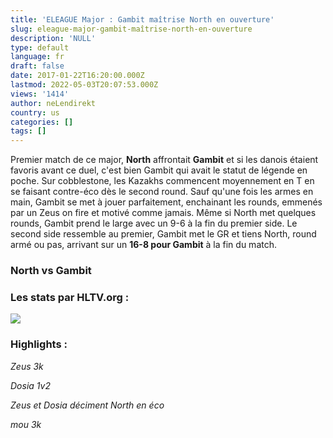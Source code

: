 ```yaml
---
title: 'ELEAGUE Major : Gambit maîtrise North en ouverture'
slug: eleague-major-gambit-maîtrise-north-en-ouverture
description: 'NULL'
type: default
language: fr
draft: false
date: 2017-01-22T16:20:00.000Z
lastmod: 2022-05-03T20:07:53.000Z
views: '1414'
author: neLendirekt
country: us
categories: []
tags: []
---
```

Premier match de ce major, **North** affrontait **Gambit** et si les danois étaient favoris avant ce duel, c'est bien Gambit qui avait le statut de légende en poche. Sur cobblestone, les Kazakhs commencent moyennement en T en se faisant contre-éco dès le second round. Sauf qu'une fois les armes en main, Gambit se met à jouer parfaitement, enchainant les rounds, emmenés par un Zeus on fire et motivé comme jamais. Même si North met quelques rounds, Gambit prend le large avec un 9-6 à la fin du premier side. Le second side ressemble au premier, Gambit met le GR et tiens North, round armé ou pas, arrivant sur un **16-8 pour Gambit** à la fin du match.

### **North vs Gambit**

### Les stats par HLTV.org :

_![](/storage/images/5884dbe30e4de78bf96a0bcb55d3acd80ae47955b9e64png.png)_

### Highlights :

_Zeus 3k_  

_Dosia 1v2_  

_Zeus et Dosia déciment North en éco_  

_mou 3k_  
